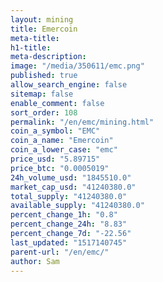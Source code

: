 ```yaml
---
layout: mining
title: Emercoin
meta-title: 
h1-title: 
meta-description: 
image: "/media/350611/emc.png"
published: true
allow_search_engine: false
sitemap: false
enable_comment: false
sort_order: 108
permalink: "/en/emc/mining.html"
coin_a_symbol: "EMC"
coin_a_name: "Emercoin"
coin_a_lower_case: "emc"
price_usd: "5.89715"
price_btc: "0.0005019"
24h_volume_usd: "1845510.0"
market_cap_usd: "41240380.0"
total_supply: "41240380.0"
available_supply: "41240380.0"
percent_change_1h: "0.8"
percent_change_24h: "8.83"
percent_change_7d: "-22.56"
last_updated: "1517140745"
parent-url: "/en/emc/"
author: Sam
---
```


